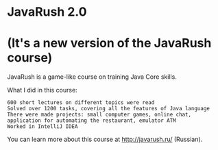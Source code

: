 # JavaRush 2.0 
# (It's a new version of the JavaRush course)

JavaRush is a game-like course on training Java Core skills.

What I did in this course:

    600 short lectures on different topics were read
    Solved over 1200 tasks, covering all the features of Java language
    There were made projects: small computer games, online chat, application for automating the restaurant, emulator ATM
    Worked in IntelliJ IDEA

You can learn more about this course at http://javarush.ru/ (Russian).
